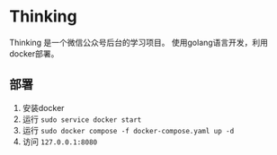 # Thinking
Thinking 是一个微信公众号后台的学习项目。
使用golang语言开发，利用docker部署。

## 部署
1. 安装docker
2. 运行 `sudo service docker start`
3. 运行 `sudo docker compose -f docker-compose.yaml up -d`
4. 访问 `127.0.0.1:8080`
